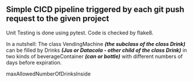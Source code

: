 ## Simple CICD pipeline triggered by each git push request to the given project
Unit Testing is done using pytest. Code is checked by flake8.  


In a nutshell: The class VendingMachine **_(the subclass of the class Drink)_** can be filled by Drinks **_(Jus or Datacola - other child of the class Drink)_** in two kinds of beverageContainer **_(can or bottle)_** with different numbers of days before expiration.

maxAllowedNumberOfDrinksInside

